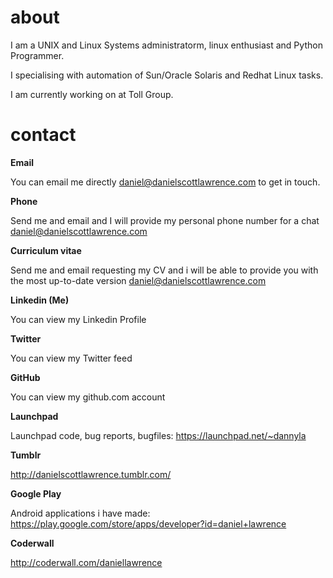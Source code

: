 # about

I am a UNIX and Linux Systems administratorm, linux enthusiast and Python Programmer.

I specialising with automation of Sun/Oracle Solaris and Redhat Linux tasks.

I am currently working on at Toll Group.

# contact

__Email__

You can email me directly [daniel@danielscottlawrence.com](mailto://daniel@danielscottlawrence.com/ "Email me!") to get in touch.

__Phone__

Send me and email and I will provide my personal phone number for a chat [daniel@danielscottlawrence.com](mailto://daniel@danielscottlawrence.com/ "Email me!") 

__Curriculum vitae__

Send me and email requesting my CV and i will be able to provide you with the most up-to-date version [daniel@danielscottlawrence.com](mailto://daniel@danielscottlawrence.com/ "Email me!") 

__Linkedin (Me)__

You can view my Linkedin Profile

__Twitter__

You can view my Twitter feed

__GitHub__

You can view my github.com account

__Launchpad__

Launchpad code, bug reports, bugfiles: https://launchpad.net/~dannyla

__Tumblr__

http://danielscottlawrence.tumblr.com/

__Google Play__

Android applications i have made: https://play.google.com/store/apps/developer?id=daniel+lawrence

__Coderwall__

http://coderwall.com/daniellawrence
